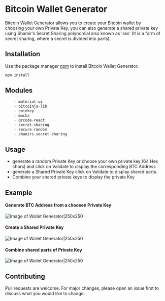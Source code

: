 # Bitcoin Wallet Generator

Bitcoin Wallet Generator allows you to create your Bitcoin wallet by choosing your own Private Key, 
you can also generate a shared private key using Shamir's Secret Sharing polynomial also known as 'sss' 
(It is a form of secret sharing, where a secret is divided into parts). 

## Installation

Use the package manager [npm](https://www.npmjs.com/) to install Bitcoin Wallet Generator.

```bash
npm install
```

## Modules

```javascript
    - material-ui
    - bitcoinjs-lib
    - coinkey
    - mocha
    - qrcode-react
    - secret-sharing
    - secure-random
    - shamirs-secret-sharing
```

## Usage
- generate a random Private Key or choose your own private key (64 Hex chars) and click on Validate to display the corresponding BTC Address
- generate a Shared Private Key click on Validate to display shared parts.
- Combine your shared private keys to display the private Key

## Example

#### Generate BTC Address from a choosen Private Key
![Image of Wallet Generator|250x250](https://github.com/Aboudjem/WalletGenerator/blob/master/public/img/BitcoinGenerator1.gif)
#### Create a Shared Private Key
![Image of Wallet Generator|250x250](https://github.com/Aboudjem/WalletGenerator/blob/master/public/img/BitcoinGenerator2.gif)
#### Combine shared parts of Private Key
![Image of Wallet Generator|250x250](https://github.com/Aboudjem/WalletGenerator/blob/master/public/img/BitcoinGenerator3.gif)


## Contributing
Pull requests are welcome. For major changes, please open an issue first to discuss what you would like to change.
